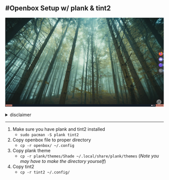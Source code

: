 #Openbox Setup w/ plank & tint2
---
![openbox](/images/OPENBOX.png)
  
<details>
<summary>disclaimer</summary>
<br>
- The tint2rc is the same as `Repentance` in [here]<https://github.com/downthecrop/tint2-theme-collections>  
<br>
- The plank theme is shade from [here] (https://github.com/kennyh7279/plank-themes)
</details>
  
  
---
1. Make sure you have plank and tint2 installed
	- `sudo pacman -S plank tint2`
2. Copy openbox file to proper directory
	- `cp -r openbox/ ~/.config`
3. Copy plank theme
	- `cp -r plank/themes/Shade ~/.local/share/plank/themes` (*Note you may have to make the directory yourself*)
4. Copy tint2
	- `cp -r tint2 ~/.config/`
